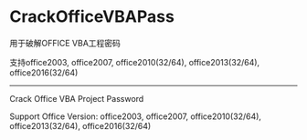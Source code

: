 # CrackOfficeVBAPass

用于破解OFFICE VBA工程密码

支持office2003, office2007, office2010(32/64), office2013(32/64), office2016(32/64)



________________________________________________________________________________________

Crack Office VBA Project Password

Support Office Version: office2003, office2007, office2010(32/64), office2013(32/64), office2016(32/64)

